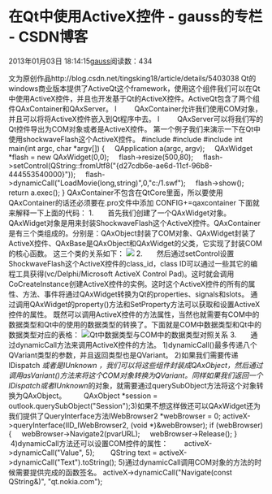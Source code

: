# 在Qt中使用ActiveX控件 - gauss的专栏 - CSDN博客
2013年01月03日 18:14:15[gauss](https://me.csdn.net/mathlmx)阅读数：434
                
文为原创作品http://blog.csdn.net/tingsking18/article/details/5403038
Qt的windows商业版本提供了ActiveQt这个framework，使用这个组件我们可以在Qt中使用ActiveX控件，并且也开发基于Qt的ActiveX控件。ActiveQt包含了两个组件QAxContainer和QAxServer。
l         QAxContainer允许我们使用COM对象，并且可以将将ActiveX控件嵌入到Qt程序中去。
l         QAxServer可以将我们写的Qt控件导出为COM对象或者是ActiveX控件。
第一个例子我们来演示一下在Qt中使用shockwaveFlash这个ActiveX控件。
#include <QApplication>
#include <QtGui>
#include <QAxWidget>
int main(int argc, char *argv[])
{
    QApplication a(argc, argv);
    QAxWidget *flash = new QAxWidget(0,0);
    flash->resize(500,80);
    flash->setControl(QString::fromUtf8("{d27cdb6e-ae6d-11cf-96b8-444553540000}"));
    flash->dynamicCall("LoadMovie(long,string)",0,"c:/1.swf");
    flash->show();
    return a.exec();
}
QAxContainer不包含在QtCore里面，所以要使用QAxContainer的话还必须要在.pro文件中添加 CONFIG+=qaxcontainer
下面就来解释一下上面的代码：
1.       首先我们创建了一个QAxWidget对象。QAxWidget对象是用来封装ShockwaveFlash这个ActiveX控件。QAxContainer是有三个类组成的。分别是：QAxObject封装了COM对象、QAxWidget封装了ActiveX控件、QAxBase是QAxObject和QAxWidget的父类，它实现了封装COM的核心函数。
这三个类的关系如下：
![](http://hi.csdn.net/attachment/201003/22/1207120_1269219037thl8.jpg)
2.       然后通过setControl设置ShockwaveFlash这个ActiveX控件的class_id，class ID可以通过一些其它的编程工具获得(vc/Delphi/Microsoft ActiveX Control Pad)。这时就会调用CoCreateInstance创建ActiveX控件的实例。这时这个ActiveX控件的所有的属性、方法、事件将通过QAxWidget转换为Qt的properties、signals和slots。
通过调用QAxWidget的property()方法和SetProperty方法可以获取和设置ActiveX控件的属性。
既然可以调用ActiveX控件的方法属性，当然也就需要有COM中的数据类型和Qt中的使用的数据类型的转换了。下面就是COM中数据类型和Qt中的数据类型对应的表格：
![Qt中数据类型与COM中的数据类型对照关系](http://hi.csdn.net/attachment/201003/22/1207120_1269219037QN1C.jpg)
3.       通过dynamicCall方法来调用ActiveX控件的方法。
1)dynamicCall()最多传递八个QVariant类型的参数，并且返回类型也是QVariant。
2)如果我们需要传递IDispatch *或者是IUnknown *，我们可以将这些组件封装成QAxObject，然后通过调用asVariant()方法来将这个COM对象转换为QVariant。同样如果我们返回一个IDispatch*或者IUnknown*的对象，就需要通过querySubObject方法将这个对象转换为QAxObject。
        QAxObject *session = outlook.querySubObject("Session");3)如果不想这样做还可以QAxWidget还为我们提供了QueryInterface方法IWebBrowser2 *webBrowser = 0; activeX->queryInterface(IID_IWebBrowser2, (void *)&webBrowser); if (webBrowser) {     webBrowser->Navigate2(pvarURL);     webBrowser->Release(); }       4)dynamicCall方法还可以设置COM控件的属性：        activeX->dynamicCall("Value", 5);        QString text = activeX->dynamicCall("Text").toString();
5)通过dynamicCall调用COM对象的方法的时候需要提供完成的函数签名。
activeX->dynamicCall("Navigate(const QString&)", "qt.nokia.com");

